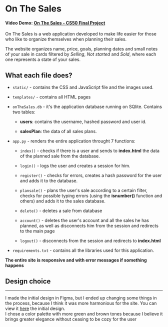 # On The Sales

#### Video Demo: <a target="_blank" href="https://youtu.be/LLb7Rdmefss">On The Sales - CS50 Final Project</a>

On The Sales is a web application developed to make life easier for those who like to organize themselves when planning their sales.

The website organizes name, price, goals, planning dates and small notes of your sale in cards filtered by _Selling_, _Not started_ and _Sold_, where each one represents a state of your sales.

## What each file does?

- `static/` - contains the CSS and JavaScript file and the images used.

- `templates/` - contains all HTML pages

- `onTheSales.db` - it's the application database running on SQlite. Contains two tables:

  - **users**: contains the username, hashed password and user id.

  - **salesPlan**: the data of all sales plans.

- `app.py` - renders the entire application throught 7 functions:

  - `index()` - checks if there is a user and sends to **index.html** the data of the planned sale from the database.

  - `login()` - logs the user and creates a session for him.

  - `register()` - checks for errors, creates a hash password for the user and adds it to the database.

  - `plansale()` - plans the user's sale according to a certain filter, checks for possible typing errors (using the **isnumber()** function and others) and adds it to the sales database.

  - `delete()` - deletes a sale from database

  - `account()` - deletes the user's account and all the sales he has planned, as well as disconnects him from the session and redirects to the main page

  - `logout()` - disconnects from the session and redirects to **index.html**

- `requirements.txt` - contains all the libraries used for this application.

**The entire site is responsive and with error messages if something happens**

## Design choice

<hr>
I made the initial design in Figma, but I ended up changing some things in the process, because I think it was more harmonious for the site.
You can view it <a target="_blank" href="https://www.figma.com/file/EfBaOIxMYA2G3I8xFviYkt/Final-Project?node-id=0%3A1&t=NOcaQXEuIFfbgn16-1">here</a> the initial design.

<br>
I chose a color palette with more green and brown tones because I believe it brings greater elegance without ceasing to be cozy for the user
